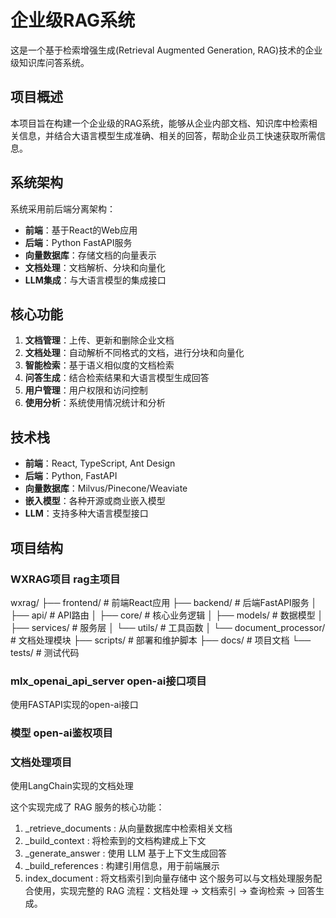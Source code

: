 # 企业级RAG系统

这是一个基于检索增强生成(Retrieval Augmented Generation, RAG)技术的企业级知识库问答系统。

## 项目概述

本项目旨在构建一个企业级的RAG系统，能够从企业内部文档、知识库中检索相关信息，并结合大语言模型生成准确、相关的回答，帮助企业员工快速获取所需信息。

## 系统架构

系统采用前后端分离架构：

- **前端**：基于React的Web应用
- **后端**：Python FastAPI服务
- **向量数据库**：存储文档的向量表示
- **文档处理**：文档解析、分块和向量化
- **LLM集成**：与大语言模型的集成接口

## 核心功能

1. **文档管理**：上传、更新和删除企业文档
2. **文档处理**：自动解析不同格式的文档，进行分块和向量化
3. **智能检索**：基于语义相似度的文档检索
4. **问答生成**：结合检索结果和大语言模型生成回答
5. **用户管理**：用户权限和访问控制
6. **使用分析**：系统使用情况统计和分析

## 技术栈

- **前端**：React, TypeScript, Ant Design
- **后端**：Python, FastAPI
- **向量数据库**：Milvus/Pinecone/Weaviate
- **嵌入模型**：各种开源或商业嵌入模型
- **LLM**：支持多种大语言模型接口

## 项目结构
### WXRAG项目 rag主项目
wxrag/
├── frontend/            # 前端React应用
├── backend/             # 后端FastAPI服务
│   ├── api/             # API路由
│   ├── core/            # 核心业务逻辑
│   ├── models/          # 数据模型
│   ├── services/        # 服务层
│   └── utils/           # 工具函数
│   └── document_processor/  # 文档处理模块
├── scripts/             # 部署和维护脚本
├── docs/                # 项目文档
└── tests/               # 测试代码

### mlx_openai_api_server open-ai接口项目
使用FASTAPI实现的open-ai接口

### 模型 open-ai鉴权项目

### 文档处理项目
使用LangChain实现的文档处理


这个实现完成了 RAG 服务的核心功能：

1. _retrieve_documents : 从向量数据库中检索相关文档
2. _build_context : 将检索到的文档构建成上下文
3. _generate_answer : 使用 LLM 基于上下文生成回答
4. _build_references : 构建引用信息，用于前端展示
5. index_document : 将文档索引到向量存储中
这个服务可以与文档处理服务配合使用，实现完整的 RAG 流程：文档处理 → 文档索引 → 查询检索 → 回答生成。